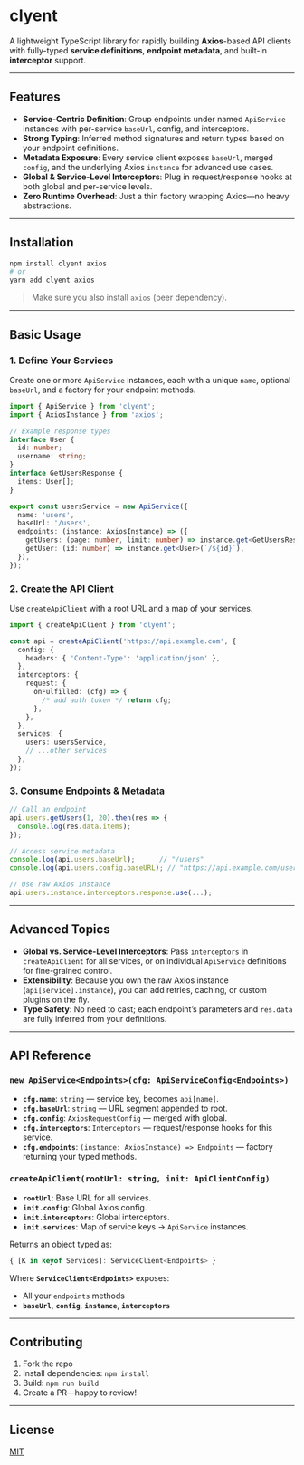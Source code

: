 # clyent

A lightweight TypeScript library for rapidly building **Axios**-based API clients with fully-typed **service definitions**, **endpoint metadata**, and built-in **interceptor** support.

---

## Features

- **Service-Centric Definition**: Group endpoints under named `ApiService` instances with per-service `baseUrl`, config, and interceptors.
- **Strong Typing**: Inferred method signatures and return types based on your endpoint definitions.
- **Metadata Exposure**: Every service client exposes `baseUrl`, merged `config`, and the underlying Axios `instance` for advanced use cases.
- **Global & Service-Level Interceptors**: Plug in request/response hooks at both global and per-service levels.
- **Zero Runtime Overhead**: Just a thin factory wrapping Axios—no heavy abstractions.

---

## Installation

```bash
npm install clyent axios
# or
yarn add clyent axios
```

> Make sure you also install `axios` (peer dependency).

---

## Basic Usage

### 1. Define Your Services

Create one or more `ApiService` instances, each with a unique `name`, optional `baseUrl`, and a factory for your endpoint methods.

```ts
import { ApiService } from 'clyent';
import { AxiosInstance } from 'axios';

// Example response types
interface User {
  id: number;
  username: string;
}
interface GetUsersResponse {
  items: User[];
}

export const usersService = new ApiService({
  name: 'users',
  baseUrl: '/users',
  endpoints: (instance: AxiosInstance) => ({
    getUsers: (page: number, limit: number) => instance.get<GetUsersResponse>('/', { params: { page, limit } }),
    getUser: (id: number) => instance.get<User>(`/${id}`),
  }),
});
```

### 2. Create the API Client

Use `createApiClient` with a root URL and a map of your services.

```ts
import { createApiClient } from 'clyent';

const api = createApiClient('https://api.example.com', {
  config: {
    headers: { 'Content-Type': 'application/json' },
  },
  interceptors: {
    request: {
      onFulfilled: (cfg) => {
        /* add auth token */ return cfg;
      },
    },
  },
  services: {
    users: usersService,
    // ...other services
  },
});
```

### 3. Consume Endpoints & Metadata

```ts
// Call an endpoint
api.users.getUsers(1, 20).then(res => {
  console.log(res.data.items);
});

// Access service metadata
console.log(api.users.baseUrl);      // "/users"
console.log(api.users.config.baseURL); // "https://api.example.com/users"

// Use raw Axios instance
api.users.instance.interceptors.response.use(...);
```

---

## Advanced Topics

- **Global vs. Service-Level Interceptors**: Pass `interceptors` in `createApiClient` for all services, or on individual `ApiService` definitions for fine-grained control.
- **Extensibility**: Because you own the raw Axios instance (`api[service].instance`), you can add retries, caching, or custom plugins on the fly.
- **Type Safety**: No need to cast; each endpoint’s parameters and `res.data` are fully inferred from your definitions.

---

## API Reference

### `new ApiService<Endpoints>(cfg: ApiServiceConfig<Endpoints>)`

- **`cfg.name`**: `string` — service key, becomes `api[name]`.
- **`cfg.baseUrl`**: `string` — URL segment appended to root.
- **`cfg.config`**: `AxiosRequestConfig` — merged with global.
- **`cfg.interceptors`**: `Interceptors` — request/response hooks for this service.
- **`cfg.endpoints`**: `(instance: AxiosInstance) => Endpoints` — factory returning your typed methods.

### `createApiClient(rootUrl: string, init: ApiClientConfig)`

- **`rootUrl`**: Base URL for all services.
- **`init.config`**: Global Axios config.
- **`init.interceptors`**: Global interceptors.
- **`init.services`**: Map of service keys → `ApiService` instances.

Returns an object typed as:

```ts
{ [K in keyof Services]: ServiceClient<Endpoints> }
```

Where **`ServiceClient<Endpoints>`** exposes:

- All your `endpoints` methods
- **`baseUrl`**, **`config`**, **`instance`**, **`interceptors`**

---

## Contributing

1. Fork the repo
2. Install dependencies: `npm install`
3. Build: `npm run build`
4. Create a PR—happy to review!

---

## License

[MIT](LICENSE)
